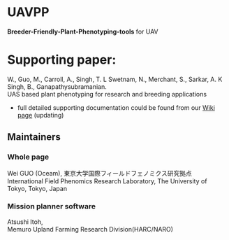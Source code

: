 # UAVPP
**Breeder-Friendly-Plant-Phenotyping-tools** for UAV  

# Supporting paper:  

W., Guo,  M., Carroll, A., Singh, T. L Swetnam, N., Merchant, S., Sarkar, A. K Singh, B., Ganapathysubramanian.  
UAS based plant phenotyping for research and breeding applications

* full detailed supporting documentation could be found from our [Wiki page](https://github.com/oceam/UAVPP/wiki) (updating)

## Maintainers
### Whole page
Wei GUO (Oceam), 東京大学国際フィールドフェノミクス研究拠点  
International Field Phenomics Research Laboratory, The University of Tokyo, Tokyo, Japan
### Mission planner software
Atsushi Itoh,   
Memuro Upland Farming Research Division(HARC/NARO)



